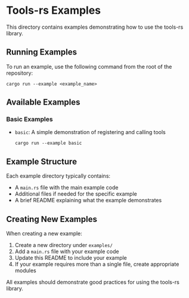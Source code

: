 # Tools-rs Examples

This directory contains examples demonstrating how to use the tools-rs library.

## Running Examples

To run an example, use the following command from the root of the repository:

```
cargo run --example <example_name>
```

## Available Examples

### Basic Examples

- `basic`: A simple demonstration of registering and calling tools
  ```
  cargo run --example basic
  ```

## Example Structure

Each example directory typically contains:

- A `main.rs` file with the main example code
- Additional files if needed for the specific example
- A brief README explaining what the example demonstrates

## Creating New Examples

When creating a new example:

1. Create a new directory under `examples/`
2. Add a `main.rs` file with your example code
3. Update this README to include your example
4. If your example requires more than a single file, create appropriate modules

All examples should demonstrate good practices for using the tools-rs library.
